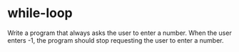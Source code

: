 # while-loop
Write a program that always asks the user to enter a number. When the user enters -1, the program should stop requesting the user to enter a number.

